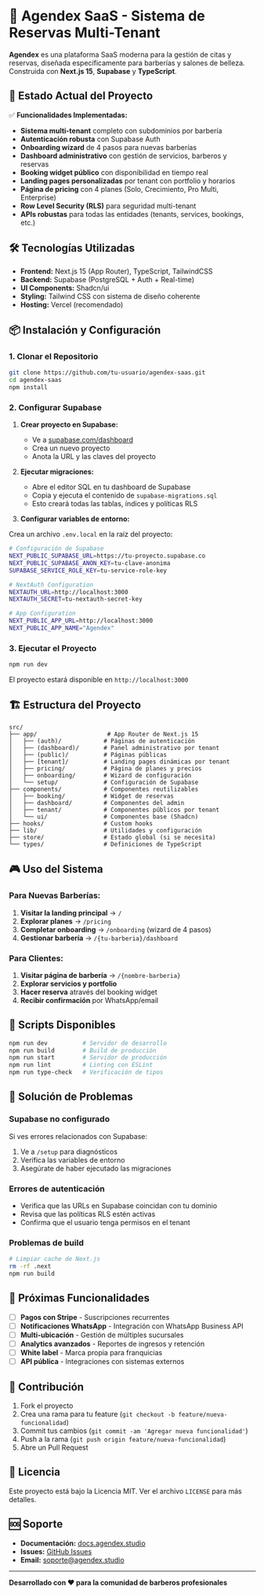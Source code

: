 # 🎯 Agendex SaaS - Sistema de Reservas Multi-Tenant

**Agendex** es una plataforma SaaS moderna para la gestión de citas y reservas, diseñada específicamente para barberías y salones de belleza. Construida con **Next.js 15**, **Supabase** y **TypeScript**.

## 🚀 Estado Actual del Proyecto

✅ **Funcionalidades Implementadas:**
- **Sistema multi-tenant** completo con subdominios por barbería
- **Autenticación robusta** con Supabase Auth
- **Onboarding wizard** de 4 pasos para nuevas barberías
- **Dashboard administrativo** con gestión de servicios, barberos y reservas
- **Booking widget público** con disponibilidad en tiempo real
- **Landing pages personalizadas** por tenant con portfolio y horarios
- **Página de pricing** con 4 planes (Solo, Crecimiento, Pro Multi, Enterprise)
- **Row Level Security (RLS)** para seguridad multi-tenant
- **APIs robustas** para todas las entidades (tenants, services, bookings, etc.)

## 🛠️ Tecnologías Utilizadas

- **Frontend:** Next.js 15 (App Router), TypeScript, TailwindCSS
- **Backend:** Supabase (PostgreSQL + Auth + Real-time)
- **UI Components:** Shadcn/ui
- **Styling:** Tailwind CSS con sistema de diseño coherente
- **Hosting:** Vercel (recomendado)

## 📦 Instalación y Configuración

### 1. Clonar el Repositorio

```bash
git clone https://github.com/tu-usuario/agendex-saas.git
cd agendex-saas
npm install
```

### 2. Configurar Supabase

1. **Crear proyecto en Supabase:**
   - Ve a [supabase.com/dashboard](https://supabase.com/dashboard)
   - Crea un nuevo proyecto
   - Anota la URL y las claves del proyecto

2. **Ejecutar migraciones:**
   - Abre el editor SQL en tu dashboard de Supabase
   - Copia y ejecuta el contenido de `supabase-migrations.sql`
   - Esto creará todas las tablas, índices y políticas RLS

3. **Configurar variables de entorno:**

Crea un archivo `.env.local` en la raíz del proyecto:

```bash
# Configuración de Supabase
NEXT_PUBLIC_SUPABASE_URL=https://tu-proyecto.supabase.co
NEXT_PUBLIC_SUPABASE_ANON_KEY=tu-clave-anonima
SUPABASE_SERVICE_ROLE_KEY=tu-service-role-key

# NextAuth Configuration
NEXTAUTH_URL=http://localhost:3000
NEXTAUTH_SECRET=tu-nextauth-secret-key

# App Configuration
NEXT_PUBLIC_APP_URL=http://localhost:3000
NEXT_PUBLIC_APP_NAME="Agendex"
```

### 3. Ejecutar el Proyecto

```bash
npm run dev
```

El proyecto estará disponible en `http://localhost:3000`

## 🏗️ Estructura del Proyecto

```
src/
├── app/                    # App Router de Next.js 15
│   ├── (auth)/            # Páginas de autenticación
│   ├── (dashboard)/       # Panel administrativo por tenant
│   ├── (public)/          # Páginas públicas
│   ├── [tenant]/          # Landing pages dinámicas por tenant
│   ├── pricing/           # Página de planes y precios
│   ├── onboarding/        # Wizard de configuración
│   └── setup/             # Configuración de Supabase
├── components/            # Componentes reutilizables
│   ├── booking/           # Widget de reservas
│   ├── dashboard/         # Componentes del admin
│   ├── tenant/            # Componentes públicos por tenant
│   └── ui/                # Componentes base (Shadcn)
├── hooks/                 # Custom hooks
├── lib/                   # Utilidades y configuración
├── store/                 # Estado global (si se necesita)
└── types/                 # Definiciones de TypeScript
```

## 🎮 Uso del Sistema

### Para Nuevas Barberías:

1. **Visitar la landing principal** → `/`
2. **Explorar planes** → `/pricing`
3. **Completar onboarding** → `/onboarding` (wizard de 4 pasos)
4. **Gestionar barbería** → `/{tu-barberia}/dashboard`

### Para Clientes:

1. **Visitar página de barbería** → `/{nombre-barberia}`
2. **Explorar servicios y portfolio**
3. **Hacer reserva** através del booking widget
4. **Recibir confirmación** por WhatsApp/email

## 🔧 Scripts Disponibles

```bash
npm run dev          # Servidor de desarrollo
npm run build        # Build de producción
npm run start        # Servidor de producción
npm run lint         # Linting con ESLint
npm run type-check   # Verificación de tipos
```

## 🚨 Solución de Problemas

### Supabase no configurado
Si ves errores relacionados con Supabase:

1. Ve a `/setup` para diagnósticos
2. Verifica las variables de entorno
3. Asegúrate de haber ejecutado las migraciones

### Errores de autenticación
- Verifica que las URLs en Supabase coincidan con tu dominio
- Revisa que las políticas RLS estén activas
- Confirma que el usuario tenga permisos en el tenant

### Problemas de build
```bash
# Limpiar cache de Next.js
rm -rf .next
npm run build
```

## 🎯 Próximas Funcionalidades

- [ ] **Pagos con Stripe** - Suscripciones recurrentes
- [ ] **Notificaciones WhatsApp** - Integración con WhatsApp Business API
- [ ] **Multi-ubicación** - Gestión de múltiples sucursales
- [ ] **Analytics avanzados** - Reportes de ingresos y retención
- [ ] **White label** - Marca propia para franquicias
- [ ] **API pública** - Integraciones con sistemas externos

## 🤝 Contribución

1. Fork el proyecto
2. Crea una rama para tu feature (`git checkout -b feature/nueva-funcionalidad`)
3. Commit tus cambios (`git commit -am 'Agregar nueva funcionalidad'`)
4. Push a la rama (`git push origin feature/nueva-funcionalidad`)
5. Abre un Pull Request

## 📄 Licencia

Este proyecto está bajo la Licencia MIT. Ver el archivo `LICENSE` para más detalles.

## 🆘 Soporte

- **Documentación:** [docs.agendex.studio](https://docs.agendex.studio)
- **Issues:** [GitHub Issues](https://github.com/tu-usuario/agendex-saas/issues)
- **Email:** soporte@agendex.studio

---

**Desarrollado con ❤️ para la comunidad de barberos profesionales**
